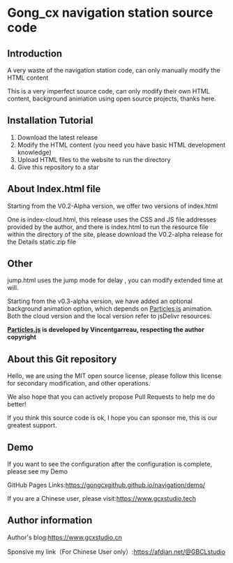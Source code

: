 # Gong_cx navigation station source code

## Introduction

A very waste of the navigation station code, can only manually modify the HTML content

This is a very imperfect source code, can only modify their own HTML content, background animation using open source projects, thanks here.

## Installation Tutorial
1. Download the latest release
2. Modify the HTML content (you need you have basic HTML development knowledge)
3. Upload HTML files to the website to run the directory
4. Give this repository to a star

## About Index.html file

Starting from the V0.2-Alpha version, we offer two versions of index.html

One is index-cloud.html, this release uses the CSS and JS file addresses provided by the author, and there is index.html to run the resource file within the directory of the site, please download the V0.2-alpha release for the Details static.zip file

## Other

jump.html uses the jump mode for delay , you can modify extended time at will.

Starting from the v0.3-alpha version, we have added an optional background animation option, which depends on [Particles.js](https://github.com/VincentGarreau/particles.js) animation. Both the cloud version and the local version refer to jsDelivr resources.

**[Particles.js](https://github.com/VincentGarreau/particles.js) is developed by Vincentgarreau, respecting the author copyright**

## About this Git repository

Hello, we are using the MIT open source license, please follow this license for secondary modification, and other operations.

We also hope that you can actively propose Pull Requests to help me do better!

If you think this source code is ok, I hope you can sponsor me, this is our greatest support.

## Demo

If you want to see the configuration after the configuration is complete, please see my Demo

GitHub Pages Links:https://gongcxgithub.github.io/navigation/demo/

If you are a Chinese user, please visit:https://www.gcxstudio.tech

## Author information

Author's blog:https://www.gcxstudio.cn

Sponsive my link（For Chinese User only）:https://afdian.net/@GBCLstudio
